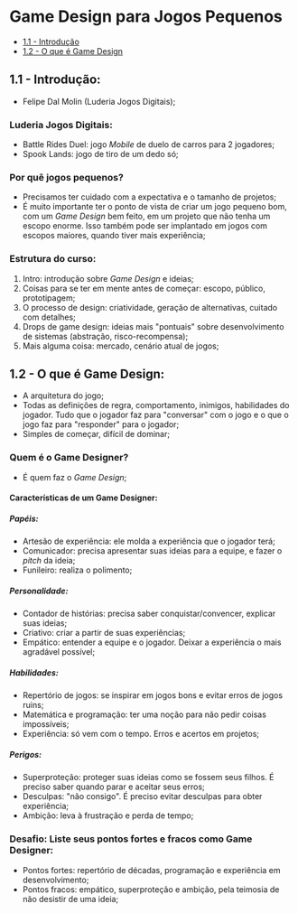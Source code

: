 # Game Design para Jogos Pequenos

- [1.1 - Introdução](#1.1---introdução)
- [1.2 - O que é Game Design](#1.2---o-que-é-game-design)

## 1.1 - Introdução:

- Felipe Dal Molin (Luderia Jogos Digitais);

### Luderia Jogos Digitais:

- Battle Rides Duel: jogo *Mobile* de duelo de carros para 2 jogadores;
- Spook Lands: jogo de tiro de um dedo só;

### Por quê jogos pequenos?

- Precisamos ter cuidado com a expectativa e o tamanho de projetos;
- É muito importante ter o ponto de vista de criar um jogo pequeno bom, com um *Game Design* bem feito, em um projeto que não tenha um escopo enorme. Isso também pode ser implantado em jogos com escopos maiores, quando tiver mais experiência;

### Estrutura do curso:

1. Intro: introdução sobre *Game Design* e ideias;
2. Coisas para se ter em mente antes de começar: escopo, público, prototipagem;
3. O processo de design: criatividade, geração de alternativas, cuitado com detalhes;
4. Drops de game design: ideias mais "pontuais" sobre desenvolvimento de sistemas (abstração, risco-recompensa);
5. Mais alguma coisa: mercado, cenário atual de jogos;

## 1.2 - O que é Game Design:

- A arquitetura do jogo;
- Todas as definições de regra, comportamento, inimigos, habilidades do jogador. Tudo que o jogador faz para "conversar" com o jogo e o que o jogo faz para "responder" para o jogador;
- Simples de começar, difícil de dominar;

### Quem é o Game Designer?

- É quem faz o *Game Design*;

#### Características de um Game Designer:

##### Papéis:

- Artesão de experiência: ele molda a experiência que o jogador terá;
- Comunicador: precisa apresentar suas ideias para a equipe, e fazer o *pitch* da ideia;
- Funileiro: realiza o polimento;

##### Personalidade:

- Contador de histórias: precisa saber conquistar/convencer, explicar suas ideias;
- Criativo: criar a partir de suas experiências;
- Empático: entender a equipe e o jogador. Deixar a experiência o mais agradável possível;

##### Habilidades:

- Repertório de jogos: se inspirar em jogos bons e evitar erros de jogos ruins;
- Matemática e programação: ter uma noção para não pedir coisas impossíveis;
- Experiência: só vem com o tempo. Erros e acertos em projetos;

##### Perigos:

- Superproteção: proteger suas ideias como se fossem seus filhos. É preciso saber quando parar e aceitar seus erros;
- Desculpas: "não consigo". É preciso evitar desculpas para obter experiência;
- Ambição: leva à frustração e perda de tempo;

### Desafio: Liste seus pontos fortes e fracos como Game Designer:

- Pontos fortes: repertório de décadas, programação e experiência em desenvolvimento;
- Pontos fracos: empático, superproteção e ambição, pela teimosia de não desistir de uma ideia;
